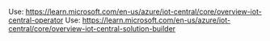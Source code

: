 Use: https://learn.microsoft.com/en-us/azure/iot-central/core/overview-iot-central-operator
Use: https://learn.microsoft.com/en-us/azure/iot-central/core/overview-iot-central-solution-builder